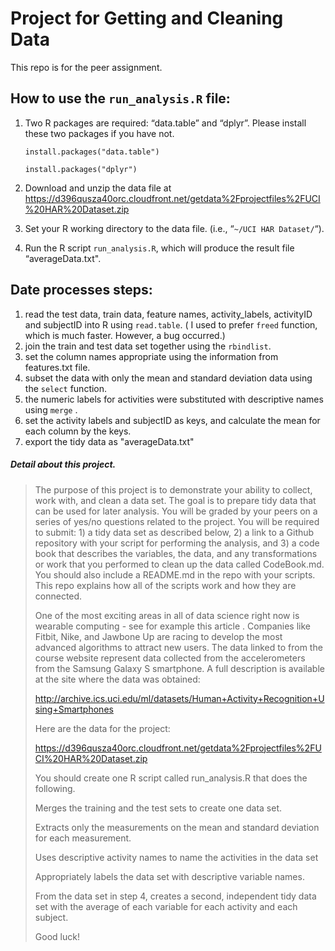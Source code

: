 # Project for Getting and Cleaning Data

This repo is for the peer assignment. 

## How to use the `run_analysis.R` file:

1. Two R packages are required: “data.table” and “dplyr”. Please install these two packages if you have not.
   
   `install.packages("data.table")`
   
   `install.packages("dplyr")`
   
2. Download and unzip the data file at https://d396qusza40orc.cloudfront.net/getdata%2Fprojectfiles%2FUCI%20HAR%20Dataset.zip
   
3. Set your R working directory to the data file. (i.e., “`~/UCI HAR Dataset/`“).
   
4. Run the R script `run_analysis.R`,  which will produce the result file “averageData.txt".

## Date processes steps:

1. read the test data, train data, feature names, activity_labels, activityID and subjectID into R using `read.table`. ( I used to prefer `freed` function, which is much faster. However, a bug occurred.)
2. join the train and test data set together using the `rbindlist`.
3. set the column names appropriate using the information from features.txt file.
4. subset the data with only the mean and standard deviation data using the `select` function.  
5. the numeric labels for activities were substituted with descriptive names using `merge` .
6. set the activity labels and subjectID as keys, and calculate the mean for each column by the keys.
7. export the tidy data as "averageData.txt"



##### Detail about this project.

> The purpose of this project is to demonstrate your ability to collect, work with, and clean a data set. The goal is to prepare tidy data that can be used for later analysis. You will be graded by your peers on a series of yes/no questions related to the project. You will be required to submit: 1) a tidy data set as described below, 2) a link to a Github repository with your script for performing the analysis, and 3) a code book that describes the variables, the data, and any transformations or work that you performed to clean up the data called CodeBook.md. You should also include a README.md in the repo with your scripts. This repo explains how all of the scripts work and how they are connected.  
> 
> One of the most exciting areas in all of data science right now is wearable computing - see for example this article . Companies like Fitbit, Nike, and Jawbone Up are racing to develop the most advanced algorithms to attract new users. The data linked to from the course website represent data collected from the accelerometers from the Samsung Galaxy S smartphone. A full description is available at the site where the data was obtained: 
> 
> http://archive.ics.uci.edu/ml/datasets/Human+Activity+Recognition+Using+Smartphones 
> 
> Here are the data for the project: 
> 
> https://d396qusza40orc.cloudfront.net/getdata%2Fprojectfiles%2FUCI%20HAR%20Dataset.zip 
> 
>  You should create one R script called run_analysis.R that does the following. 
> 
> Merges the training and the test sets to create one data set.
> 
> Extracts only the measurements on the mean and standard deviation for each measurement. 
> 
> Uses descriptive activity names to name the activities in the data set
> 
> Appropriately labels the data set with descriptive variable names. 
> 
> From the data set in step 4, creates a second, independent tidy data set with the average of each variable for each activity and each subject.
> 
> Good luck!
